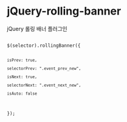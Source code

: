 # jQuery-rolling-banner
jQuery 롤링 배너 플러그인

<code>
$(selector).rollingBanner({

    isPrev: true,

    selectorPrev: ".event_prev_new",

    isNext: true,

    selectorNext: ".event_next_new",

    isAuto: false

});
</code>
